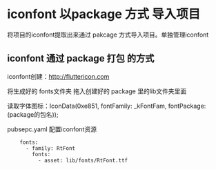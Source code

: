 

# iconfont 以package 方式 导入项目


将项目的iconfont提取出来通过 pakcage 方式导入项目。单独管理iconfont


## iconfont 通过 package 打包 的方式

iconfont创建：http://fluttericon.com

将生成好的 fonts文件夹 拖入创建好的 package 里的lib文件夹里面

读取字体图标：IconData(0xe851, fontFamily: _kFontFam, fontPackage:(package的包名));

pubsepc.yaml 配置iconfont资源

```
    fonts:
      - family: RtFont
        fonts:
          - asset: lib/fonts/RtFont.ttf
```

